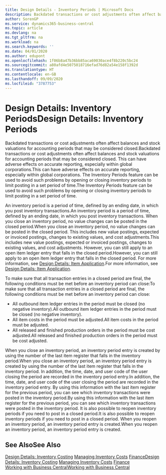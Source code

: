 ```yaml
---
title: Design Details - Inventory Periods | Microsoft Docs
description: Backdated transactions or cost adjustments often affect balances and stock valuations for accounting periods that may be considered closed. This can have adverse effects on accurate reporting, especially within global corporations. The Inventory Periods feature can be used to avoid such problems by opening or closing inventory periods to limit posting in a set period of time.
author: SorenGP
ms.service: dynamics365-business-central
ms.topic: article
ms.devlang: na
ms.tgt_pltfrm: na
ms.workload: na
ms.search.keywords: ''
ms.date: 04/01/2020
ms.author: edupont
ms.openlocfilehash: 1f06b8a47b36bb85aca69030ace4f8b220c5bc24
ms.sourcegitcommit: a80afd4e5075018716efad76d82a54e158f1392d
ms.translationtype: HT
ms.contentlocale: en-GB
ms.lasthandoff: 09/09/2020
ms.locfileid: "3787753"
---
```

# <a name="design-details-inventory-periods"></a><span data-ttu-id="e2372-105">Design Details: Inventory Periods</span><span class="sxs-lookup"><span data-stu-id="e2372-105">Design Details: Inventory Periods</span></span>
<span data-ttu-id="e2372-106">Backdated transactions or cost adjustments often affect balances and stock valuations for accounting periods that may be considered closed.</span><span class="sxs-lookup"><span data-stu-id="e2372-106">Backdated transactions or cost adjustments often affect balances and stock valuations for accounting periods that may be considered closed.</span></span> <span data-ttu-id="e2372-107">This can have adverse effects on accurate reporting, especially within global corporations.</span><span class="sxs-lookup"><span data-stu-id="e2372-107">This can have adverse effects on accurate reporting, especially within global corporations.</span></span> <span data-ttu-id="e2372-108">The Inventory Periods feature can be used to avoid such problems by opening or closing inventory periods to limit posting in a set period of time.</span><span class="sxs-lookup"><span data-stu-id="e2372-108">The Inventory Periods feature can be used to avoid such problems by opening or closing inventory periods to limit posting in a set period of time.</span></span>  

 <span data-ttu-id="e2372-109">An inventory period is a period of time, defined by an ending date, in which you post inventory transactions.</span><span class="sxs-lookup"><span data-stu-id="e2372-109">An inventory period is a period of time, defined by an ending date, in which you post inventory transactions.</span></span> <span data-ttu-id="e2372-110">When you close an inventory period, no value changes can be posted in the closed period.</span><span class="sxs-lookup"><span data-stu-id="e2372-110">When you close an inventory period, no value changes can be posted in the closed period.</span></span> <span data-ttu-id="e2372-111">This includes new value postings, expected or invoiced postings, changes to existing values, and cost adjustments.</span><span class="sxs-lookup"><span data-stu-id="e2372-111">This includes new value postings, expected or invoiced postings, changes to existing values, and cost adjustments.</span></span> <span data-ttu-id="e2372-112">However, you can still apply to an open item ledger entry that falls in the closed period.</span><span class="sxs-lookup"><span data-stu-id="e2372-112">However, you can still apply to an open item ledger entry that falls in the closed period.</span></span> <span data-ttu-id="e2372-113">For more information, see [Design Details: Item Application](design-details-item-application.md).</span><span class="sxs-lookup"><span data-stu-id="e2372-113">For more information, see [Design Details: Item Application](design-details-item-application.md).</span></span>  

 <span data-ttu-id="e2372-114">To make sure that all transaction entries in a closed period are final, the following conditions must be met before an inventory period can close:</span><span class="sxs-lookup"><span data-stu-id="e2372-114">To make sure that all transaction entries in a closed period are final, the following conditions must be met before an inventory period can close:</span></span>  

-   <span data-ttu-id="e2372-115">All outbound item ledger entries in the period must be closed (no negative inventory).</span><span class="sxs-lookup"><span data-stu-id="e2372-115">All outbound item ledger entries in the period must be closed (no negative inventory).</span></span>  
-   <span data-ttu-id="e2372-116">All item costs in the period must be adjusted.</span><span class="sxs-lookup"><span data-stu-id="e2372-116">All item costs in the period must be adjusted.</span></span>  
-   <span data-ttu-id="e2372-117">All released and finished production orders in the period must be cost adjusted.</span><span class="sxs-lookup"><span data-stu-id="e2372-117">All released and finished production orders in the period must be cost adjusted.</span></span>  

 <span data-ttu-id="e2372-118">When you close an inventory period, an inventory period entry is created by using the number of the last item register that falls in the inventory period.</span><span class="sxs-lookup"><span data-stu-id="e2372-118">When you close an inventory period, an inventory period entry is created by using the number of the last item register that falls in the inventory period.</span></span> <span data-ttu-id="e2372-119">In addition, the time, date, and user code of the user closing the period are recorded in the inventory period entry.</span><span class="sxs-lookup"><span data-stu-id="e2372-119">In addition, the time, date, and user code of the user closing the period are recorded in the inventory period entry.</span></span> <span data-ttu-id="e2372-120">By using this information with the last item register for the previous period, you can see which inventory transactions were posted in the inventory period.</span><span class="sxs-lookup"><span data-stu-id="e2372-120">By using this information with the last item register for the previous period, you can see which inventory transactions were posted in the inventory period.</span></span> <span data-ttu-id="e2372-121">It is also possible to reopen inventory periods if you need to post in a closed period.</span><span class="sxs-lookup"><span data-stu-id="e2372-121">It is also possible to reopen inventory periods if you need to post in a closed period.</span></span> <span data-ttu-id="e2372-122">When you reopen an inventory period, an inventory period entry is created.</span><span class="sxs-lookup"><span data-stu-id="e2372-122">When you reopen an inventory period, an inventory period entry is created.</span></span>  

## <a name="see-also"></a><span data-ttu-id="e2372-123">See Also</span><span class="sxs-lookup"><span data-stu-id="e2372-123">See Also</span></span>  
 <span data-ttu-id="e2372-124">[Design Details: Inventory Costing](design-details-inventory-costing.md) [Managing Inventory Costs](finance-manage-inventory-costs.md) [Finance](finance.md)</span><span class="sxs-lookup"><span data-stu-id="e2372-124">[Design Details: Inventory Costing](design-details-inventory-costing.md) [Managing Inventory Costs](finance-manage-inventory-costs.md) [Finance](finance.md)</span></span>  
 [<span data-ttu-id="e2372-125">Working with Business Central</span><span class="sxs-lookup"><span data-stu-id="e2372-125">Working with Business Central</span></span>](ui-work-product.md)
